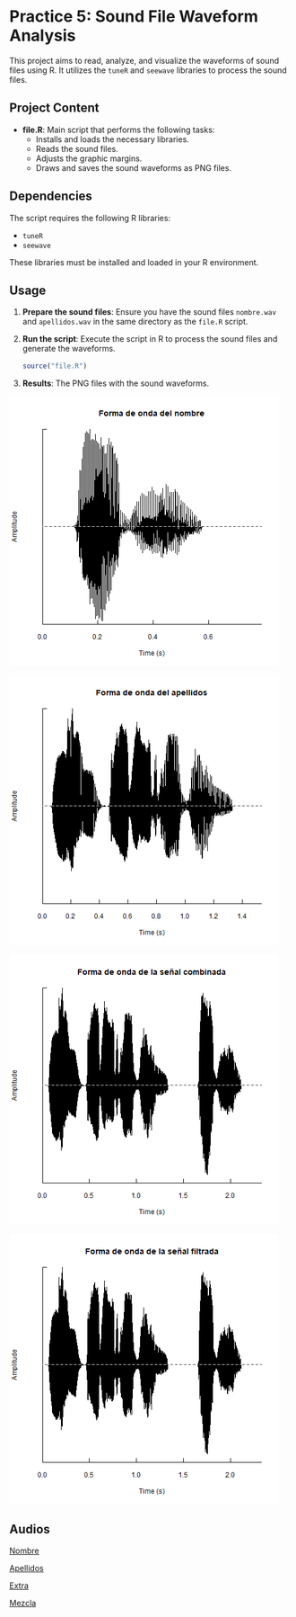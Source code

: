 # Practice 5: Sound File Waveform Analysis

This project aims to read, analyze, and visualize the waveforms of sound files using R. It utilizes the `tuneR` and `seewave` libraries to process the sound files.

## Project Content

- **file.R**: Main script that performs the following tasks:
  - Installs and loads the necessary libraries.
  - Reads the sound files.
  - Adjusts the graphic margins.
  - Draws and saves the sound waveforms as PNG files.

## Dependencies

The script requires the following R libraries:

- `tuneR`
- `seewave`

These libraries must be installed and loaded in your R environment.

## Usage

1. **Prepare the sound files**: Ensure you have the sound files `nombre.wav` and `apellidos.wav` in the same directory as the `file.R` script.

2. **Run the script**: Execute the script in R to process the sound files and generate the waveforms.

    ```R
    source("file.R")
    ```

3. **Results**: The PNG files with the sound waveforms.
   
![](/img/Tasks/Task-5/forma_onda_nombre.png)

![](/img/Tasks/Task-5/forma_onda_apellido.png)

![](/img/Tasks/Task-5/forma_onda_combinada.png)

![](/img/Tasks/Task-5/forma_onda_filtrada.png)

## Audios

[Nombre](/Tasks/Task-5/audio/nombre.wav)

[Apellidos](/Tasks/Task-5/audio/apellidos.wav)

[Extra](/Tasks/Task-5/audio/guau.wav)

[Mezcla](/Tasks/Task-5/audio/mezcla.wav)
